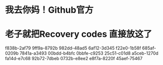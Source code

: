 # 我去你妈！Github官方

# 老子就把Recovery codes 直接放这了
f838b-2af79
9ff9a-8792b
982dd-48ad5
6af12-3d345
f22e0-1b58f
685af-0209b
7841a-a3493
00bdd-b4bfc
0bbfe-c9253
25c51-c01d8
a5ceb-1270d
fa14d-e7c68
92b72-7dbeb
0732b-e8ee2
e8f7a-8220f
45aef-75467
